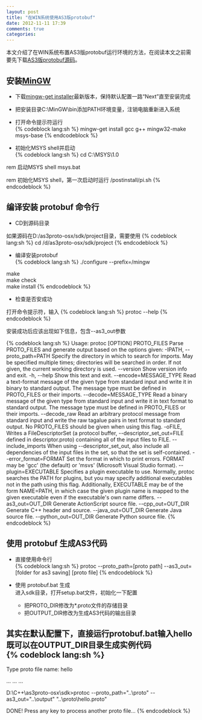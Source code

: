 ```yaml
---
layout: post
title: "在WIN系统使用AS3版protobuf"
date: 2012-11-11 17:39
comments: true
categories: 
---
```


[1]: http://code.google.com/p/protobuf-actionscript3/ "http://code.google.com/p/protobuf-actionscript3/"
[2]: http://mingw.org/wiki/Getting_Started "http://mingw.org/wiki/Getting_Started"
[3]: http://sourceforge.net/projects/mingw/files/Installer/mingw-get-inst/ "http://sourceforge.net/projects/mingw/files/Installer/mingw-get-inst/"
[4]: https://github.com/larryhou/as3proto-osx  "Actionscript3.0版protobuf"

本文介绍了在WIN系统布置AS3版protobuf运行环境的方法，在阅读本文之前需要先下载[AS3版protobuf源码][4]。<!--more-->
  
## 安装[MinGW][2]  
* 下载[mingw-get installer][3]最新版本，保持默认配置一路“Next”直至安装完成
* 把安装目录C:\MinGW\bin添加PATH环境变量，注销电脑重新进入系统
* 打开命令提示符运行  
{% codeblock lang:sh %}
mingw-get install gcc g++ mingw32-make msys-base
{% endcodeblock %}
	
		
* 初始化MSYS shell并启动  
{% codeblock lang:sh %}
cd C:\MSYS\1.0
		
rem 启动MSYS shell
msys.bat
		
rem 初始化MSYS shell，第一次启动时运行
/postinstall/pi.sh
{% endcodeblock %}
	
	
## 编译安装 protobuf 命令行
* CD到源码目录     
  
如果源码在D:/as3proto-osx/sdk/project目录，需要使用
{% codeblock lang:sh %}
cd /d/as3proto-osx/sdk/project
{% endcodeblock %}
		
* 编译安装protobuf  
{% codeblock lang:sh %}
./configure --prefix=/mingw
		
make		
make check		
make install
{% endcodeblock %}
	
* 检查是否安成功
  
打开命令提示符，输入
{% codeblock lang:sh %}
protoc --help
{% endcodeblock %}
		
安装成功后应该出现如下信息，包含--as3_out参数

{% codeblock lang:sh %}
Usage: protoc [OPTION] PROTO_FILES
Parse PROTO_FILES and generate output based on the options given:
-IPATH, --proto_path=PATH   Specify the directory in which to search for
                          imports.  May be specified multiple times;
                          directories will be searched in order.  If not
                          given, the current working directory is used.
--version                   Show version info and exit.
-h, --help                  Show this text and exit.
--encode=MESSAGE_TYPE       Read a text-format message of the given type
                          from standard input and write it in binary
                          to standard output.  The message type must
                          be defined in PROTO_FILES or their imports.
--decode=MESSAGE_TYPE       Read a binary message of the given type from
                          standard input and write it in text format
                          to standard output.  The message type must
                          be defined in PROTO_FILES or their imports.
--decode_raw                Read an arbitrary protocol message from
                          standard input and write the raw tagalue
                          pairs in text format to standard output.  No
                          PROTO_FILES should be given when using this
                          flag.
-oFILE,                     Writes a FileDescriptorSet (a protocol buffer,
--descriptor_set_out=FILE defined in descriptor.proto) containing all of
                          the input files to FILE.
--include_imports           When using --descriptor_set_out, also include
                          all dependencies of the input files in the
                          set, so that the set is self-contained.
--error_format=FORMAT       Set the format in which to print errors.
                          FORMAT may be 'gcc' (the default) or 'msvs'
                          (Microsoft Visual Studio format).
--plugin=EXECUTABLE         Specifies a plugin executable to use.
                          Normally, protoc searches the PATH for
                          plugins, but you may specify additional
                          executables not in the path using this flag.
                          Additionally, EXECUTABLE may be of the form
                          NAME=PATH, in which case the given plugin name
                          is mapped to the given executable even if
                          the executable's own name differs.
--as3_out=OUT_DIR           Generate ActionScript source file.
--cpp_out=OUT_DIR           Generate C++ header and source.
--java_out=OUT_DIR          Generate Java source file.
--python_out=OUT_DIR        Generate Python source file.
{% endcodeblock %}

## 使用 protobuf 生成AS3代码
* 直接使用命令行  
{% codeblock lang:sh %}
protoc --proto_path=[proto path] --as3_out=[folder for as3 saving] [proto file]
{% endcodeblock %}
		
* 使用 protobuf.bat 生成      
进入sdk目录，打开setup.bat文件，初始化一下配置
	* 把PROTO_DIR修改为\*.proto文件的存储目录
	* 把OUTPUT_DIR修改为生成AS3代码的输出目录
	
其实在默认配置下，直接运行protobuf.bat输入hello既可以在OUTPUT_DIR目录生成实例代码  
{% codeblock lang:sh %}
----------------------------
Type proto file name:
hello

... ... ...

D:\C++\as3proto-osx\sdk>protoc --proto_path="..\proto" --as3_out="..\output" "..\proto\hello.proto"

DONE! Press any key to process another proto file...
{% endcodeblock %}
		
	

